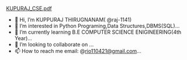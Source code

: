 [KUPURAJ_CSE.pdf](https://github.com/raj-1141/raj-1141/files/7001524/KUPURAJ_CSE.pdf)
- 👋 Hi, I’m KUPPURAJ THIRUGNANAM( @raj-1141)
- 👀 I’m interested in Python Programing,Data Structures,DBMS(SQL)...
- 🌱 I’m currently learning B.E COMPUTER SCIENCE ENIGINEERING(4th Year)...
- 💞️ I’m looking to collaborate on ...
- 📫 How to reach me email: @rio110421@gmail.com...

<!---
raj-1141/raj-1141 is a ✨ special ✨ repository because its `README.md` (this file) appears on your GitHub profile.
You can click the Preview link to take a look at your changes.
--->
